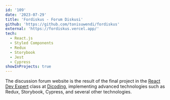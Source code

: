 ```yaml
---
id: '109'
date: '2023-07-29'
title: 'Fordiskus - Forum Diskusi'
github: 'https://github.com/tonisuwendi/fordiskus'
external: 'https://fordiskus.vercel.app/'
tech:
  - React.js
  - Styled Components
  - Redux
  - Storybook
  - Jest
  - Cypress
showInProjects: true
---
```


The discussion forum website is the result of the final project in the [React Dev Expert](https://www.dicoding.com/academies/418) class at [Dicoding](https://www.dicoding.com/), implementing advanced technologies such as Redux, Storybook, Cypress, and several other technologies.
